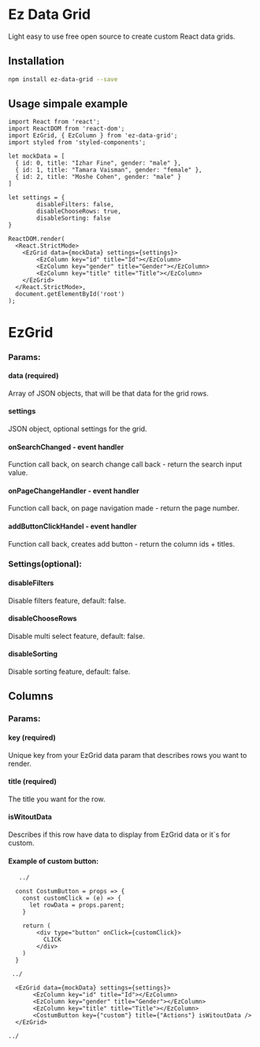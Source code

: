 # Ez Data Grid


Light easy to use free open source to create custom React data grids.

## Installation

```bash
npm install ez-data-grid --save
```

## Usage simpale example

```react
import React from 'react';
import ReactDOM from 'react-dom';
import EzGrid, { EzColumn } from 'ez-data-grid';
import styled from 'styled-components';

let mockData = [
  { id: 0, title: "Izhar Fine", gender: "male" },
  { id: 1, title: "Tamara Vaisman", gender: "female" },
  { id: 2, title: "Moshe Cohen", gender: "male" }
]

let settings = {
		disableFilters: false,
		disableChooseRows: true,
		disableSorting: false
}

ReactDOM.render(
  <React.StrictMode>
    <EzGrid data={mockData} settings={settings}>
        <EzColumn key="id" title="Id"></EzColumn>
        <EzColumn key="gender" title="Gender"></EzColumn>
        <EzColumn key="title" title="Title"></EzColumn>
    </EzGrid>
  </React.StrictMode>,
  document.getElementById('root')
);
```

# EzGrid 
### Params:

#### data (required)
Array of JSON objects, that will be that data for the grid rows.

#### settings 
JSON object, optional settings for the grid.

#### onSearchChanged - event handler
Function call back, on search change call back - return the search input value.

#### onPageChangeHandler - event handler 
Function call back, on page navigation made - return the page number.

#### addButtonClickHandel - event handler
Function call back, creates add button - return the column ids + titles.

### Settings(optional):

#### disableFilters
Disable filters feature, default: false.

#### disableChooseRows
Disable multi select feature, default: false.

#### disableSorting
Disable sorting feature, default: false.

## Columns
### Params:

#### key (required)
Unique key from your EzGrid data param that describes rows you want to render.

#### title (required)
The title you want for the row.

#### isWitoutData
Describes if this row have data to display from EzGrid data or it`s for custom.

#### Example of custom button:


```react
   ../

  const CostumButton = props => {
    const customClick = (e) => {
      let rowData = props.parent;
    }

    return (
        <div type="button" onClick={customClick}>
          CLICK
        </div>
    )
  }

 ../

  <EzGrid data={mockData} settings={settings}>
       <EzColumn key="id" title="Id"></EzColumn>
       <EzColumn key="gender" title="Gender"></EzColumn>
       <EzColumn key="title" title="Title"></EzColumn>
       <CostumButton key={"custom"} title={"Actions"} isWitoutData />
  </EzGrid>

../
```